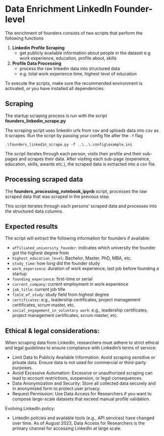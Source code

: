 # Data Enrichment LinkedIn Founder-level

The enrichment of founders consists of two scripts that perform the following functions
1. **Linkedin Profile Scraping**
   - get publicly available information about people in the dataset e.g work experience, education, profile about, skills
2. **Profile Data Processing**
   - process the raw linkedin data into structured data
   - e.g. total work experience time, highest level of education

To execute the scripts, make sure the recommended environment is activated, or you have installed all dependencies.


## Scraping
The startup scraping process is run with the script **founders_linkedin_scrape.py**

The scraping script uses linkedin urls from csv and uploads data into csv as it scrapes. 
Run the script by passing your config file after the `-f` flag 
````
.\founders_linkedin_scrape.py -f ..\..\.config\example.ini
````

The script iterates through each person, visits their profile and their sub-pages and scrapes their data.
After visiting each sub-page (experience, education, skills, awards etc.), the scraped data is extracted into a csv file.


## Processing scraped data
The **founders_processing_notebook_ipynb** script, processes the raw scraped data that was scraped in the previous step.

This script iterates through each persons' scraped data and processes into the structured data columns.

## Expected results
The script will extract the following information for founders if available:
- `affiliated_university_founder`: indicates which university the founder got the highest degree from
- `highest_education_level`: Bachelor, Master, PhD, MBA, etc.
- `study_time`: how long did the founder study
- `work_experience`: duration of work experience, last job before founding a startup
- `founding_experience`: first-time or serial
- `current_company`: current employment in work experience
- `job_title`: current job title
- `field_of_study`: study field from highest degree
- `certificates`: e.g., leadership certificates, project management certificates, scrum master, etc.
- `social_engagement_in_voluntary work`: e.g., leadership certificates, project management certificates, scrum master, etc.


## Ethical & legal considerations:
When scraping data from LinkedIn, researchers must adhere to strict ethical and legal guidelines to ensure compliance with LinkedIn’s terms of service:
- Limit Data to Publicly Available Information: Avoid scraping sensitive or private data. Ensure data is not used for commercial or third-party purposes.
- Avoid Excessive Automation: Excessive or unauthorized scraping can lead to account restrictions, suspension, or legal consequences.
- Data Anonymization and Security: Store all collected data securely and in anonymized form to protect user privacy.
- Request Permission: Use Data Access for Researchers if you want to compose large-scale datasets that exceed manual profile validation.

Evolving LinkedIn policy:
- LinkedIn policies and available tools (e.g., API services) have changed over time. As of August 2023, Data Access for Researchers is the primary channel for accessing LinkedIn at large scale.
